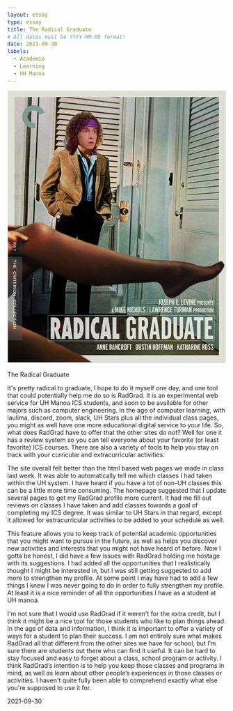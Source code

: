 ```yaml
---
layout: essay
type: essay
title: The Radical Graduate
# All dates must be YYYY-MM-DD format!
date: 2021-09-30
labels:
  - Academia
  - Learning
  - UH Manoa
---
```


<img src="../images/radical.PNG">

The Radical Graduate

It's pretty radical to graduate, I hope to do it myself one day, and one tool that could potentially help me do so is RadGrad.  It is an experimental web service for UH Manoa ICS students, and soon to be available for other majors such as computer engineering.  In the age of computer learning, with laulima, discord, zoom, slack, UH Stars plus all the individual class pages, you might as well have one more educational digital service to your life. So, what does RadGrad have to offer that the other sites do not? Well for one it has a review system so you can tell everyone about your favorite (or least favorite) ICS courses.  There are also a variety of tools to help you stay on track with your curricular and extracurricular activities.

The site overall felt better than the html based web pages we made in class last week.  It was able to automatically tell me which classes I had taken within the UH system.  I have heard if you have a lot of non-UH classes this can be a little more time consuming.  The homepage suggested that I update several pages to get my RadGrad profile more current.  It had me fill out reviews on classes I have taken and add classes towards a goal of completing my ICS degree.  It was similar to UH Stars in that regard, except it allowed for extracurricular activities to be added to your schedule as well.

This feature allows you to keep track of potential academic opportunities that you might want to pursue in the future, as well as helps you discover new activities and interests that you might not have heard of before.  Now I gotta be honest, I did have a few issues with RadGrad holding me hostage with its suggestions.  I had added all the opportunities that I realistically thought I might be interested in, but I was still getting suggested to add more to strengthen my profile.  At some point I may have had to add a few things I knew I was never going to do in order to fully strengthen my profile.  At least it is a nice reminder of all the opportunities I have as a student at UH manoa.  

I'm not sure that I would use RadGrad if it weren't for the extra credit, but I think it might be a nice tool for those students who like to plan things ahead.  In the age of data and information, I think it is important to offer a variety of ways for a student to plan their success.  I am not entirely sure what makes RadGrad all that different from the other sites we have for school, but I’m sure there are students out there who can find it useful.  It can be hard to stay focused and easy to forget about a class, school program or activity.  I think RadGrad’s intention is to help you keep those classes and programs in mind, as well as learn about other people’s experiences in those classes or activities.  I haven't quite fully been able to comprehend exactly what else you're supposed to use it for.  


2021-09-30
